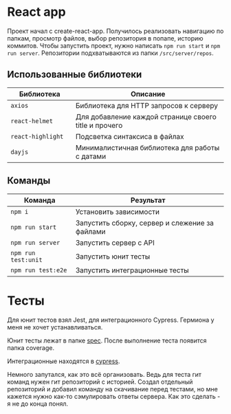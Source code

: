 # React app

Проект начал с create-react-app. Получилось реализовать навигацию по папкам, просмотр файлов, выбор репозитория в попапе, историю коммитов. Чтобы запустить проект, нужно написать `npm run start` и `npm run server`. Репозитории подхватываются из папки `/src/server/repos`.

## Использованные библиотеки

<table>
  <thead>
    <tr>
      <th>Библиотека</th>
      <th>Описание</th>
    </tr>
  </thead>
  <tbody>
    <tr>
      <td width="30%"><code>axios</code></td>
      <td>Библиотека для HTTP запросов к серверу</td>
    </tr>
    <tr>
      <td><code>react-helmet</code></td>
      <td>Для добавление каждой странице своего title и прочего</td>
    </tr>
    <tr>
      <td><code>react-highlight</code></td>
      <td>Подсветка синтаксиса в файлах</td>
    </tr>
    <tr>
      <td><code>dayjs</code></td>
      <td>Минималистичная библиотека для работы с датами</td>
    </tr>
  </tbody>
</table>

## Команды

<table>
  <thead>
    <tr>
      <th>Команда</th>
      <th>Результат</th>
    </tr>
  </thead>
  <tbody>
    <tr>
      <td width="30%"><code>npm i</code></td>
      <td>Установить зависимости</td>
    </tr>
    <tr>
      <td><code>npm run start</code></td>
      <td>Запустить сборку, сервер и слежение за файлами</td>
    </tr>
    <tr>
      <td><code>npm run server</code></td>
      <td>Запустить сервер с API</td>
    </tr>
     <tr>
      <td><code>npm run test:unit</code></td>
      <td>Запустить юнит тесты</td>
    </tr>
    <tr>
      <td><code>npm run test:e2e</code></td>
      <td>Запустить интеграционные тесты</td>
    </tr>
  </tbody>
</table>

# Тесты

Для юнит тестов взял Jest, для интеграционного Cypress. Гермиона у меня не хочет устанавливаться.

Юнит тесты лежат в папке [spec](https://github.com/webistomin/shri-homeworks/tree/master/07-React/git-app/src/server/src/tests/specs). После выполнение теста появится папка coverage.

Интеграционные находятся в [cypress](https://github.com/webistomin/shri-homeworks/tree/master/07-React/git-app/cypress/integration/git-api). 

Немного запутался, как это всё организовать. Ведь для теста гит команд нужен гит репозиторий с историей. Создал отдельный репозиторий и добавил команду на скачивание перед тестами, но мне кажется нужно как-то сэмулировать ответы сервера. Как это сделать - я не до конца понял.



